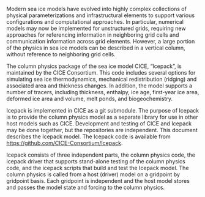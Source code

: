 Modern sea ice models have evolved into highly complex collections of physical parameterizations and infrastructural elements to support various configurations and computational approaches. In particular, numerical models may now be implemented for unstructured grids, requiring new approaches for referencing information in neighboring grid cells and communication information across grid elements. However, a large portion of the physics in sea ice models can be described in a vertical column, without reference to neighboring grid cells.

The column physics package of the sea ice model CICE, “Icepack”, is maintained by the CICE Consortium. This code includes several options for simulating sea ice thermodynamics, mechanical redistribution (ridging) and associated area and thickness changes. In addition, the model supports a number of tracers, including thickness, enthalpy, ice age, first-year ice area, deformed ice area and volume, melt ponds, and biogeochemistry.

Icepack is implemented in CICE as a git submodule. The purpose of Icepack is to provide the column physics model as a separate library for use in other host models such as CICE. Development and testing of CICE and Icepack may be done together, but the repositories are independent. This document describes the Icepack model. The Icepack code is available from https://github.com/CICE-Consortium/Icepack.

Icepack consists of three independent parts, the column physics code, the icepack driver that supports stand-alone testing of the column physics code, and the icepack scripts that build and test the Icepack model. The column physics is called from a host (driver) model on a gridpoint by gridpoint basis. Each gridpoint is independent and the host model stores and passes the model state and forcing to the column physics.
